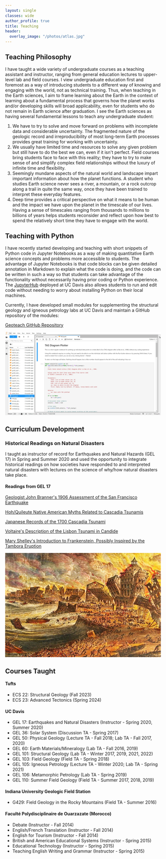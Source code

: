 ```yaml
---
layout: single
classes: wide
author_profile: true
title: Teaching
header:
  overlay_image: "/photos/atlas.jpg"
---
```


## Teaching Philosophy ##

I have taught a wide variety of undergraduate courses as a teaching assistant and instructor, ranging from general education lectures to upper-level lab and field courses. I view undergraduate education first and foremost as a way of introducing students to a different way of knowing and engaging with the world, not as technical training. Thus, when teaching in the Earth sciences, I aim to frame learning about the Earth in the context of learning about a fundamental process that governs how the planet works and/or developing skills will broad applicability, even for students who do not remain in Earth science after graduation. I see the Earth sciences as having several fundamental lessons to teach any undergraduate student:

1. We have to try to solve and move forward on problems with incomplete data and considerable uncertainty. The fragmented nature of the geologic record and irreproducibility of most long-term Earth processes provides great training for working with uncertainty.
2. We usually have limited time and resources to solve any given problem but still have to do the best we can, even if it isn't perfect. Field courses bring students face to face with this reality; they have to try to make sense of and simplify complex field relationships without the luxury of infinite time and flexibility.
3. Seemingly mundane aspects of the natural world and landscape impart important information about how the planet functions. A student who studies Earth science never sees a river, a mountain, or a rock outcrop along a trail in quite the same way, once they have been trained to interpret these everyday features.
4. Deep time provides a critical perspective on what it means to be human and the impact we have upon the planet in the timescale of our lives. Having a sense of timescales ranging from thousands to millions to billions of years helps students reconsider and reflect upon how best to spend the relatively short time they have to engage with the world.

## Teaching with Python ##

I have recently started developing and teaching with short snippets of Python code in Jupyter Notebooks as a way of making quantitative Earth science concepts and problems more accessible to students. The advantage of Jupyter Notebooks is that code blocks can be given detailed annotation in Markdown to explain what the code is doing, and the code can be written in such a way so that students can take advantage of the functionality without necessarily having prior coding or Python experience. The [JupyterHub](https://jupyter.libretexts.org/) deployed at UC Davis also allows students to run and edit code without needing to worry about installing Python on their local machines.

Currently, I have developed small modules for supplementing the structural geology and igneous petrology labs at UC Davis and maintain a GitHub repository of the modules:

[Geoteach GitHub Repository](https://github.com/dyvasey/geoteach)

![TAS Plotter in Jupyter Notebook Form](/photos/python.JPG)

## Curriculum Development ##

### Historical Readings on Natural Disasters ###

I taught as instructor of record for Earthquakes and Natural Hazards (GEL 17) in Spring and Summer 2020 and used the opportunity to integrate historical readings on how societies have responded to and interpreted natural disasters with lectures on the science of why/how natural disasters take place.

#### Readings from GEL 17 ####

[Geologist John Branner's 1906 Assessment of the San Francisco Earthquake](/pdfs/branner.pdf)

[Hoh/Quileute Native American Myths Related to Cascadia Tsunamis](/pdfs/flood.pdf)

[Japanese Records of the 1700 Cascadia Tsunami](/pdfs/orphan.pdf)

[Voltaire's Description of the Lisbon Tsunami in Candide](/pdfs/candide.pdf)

[Mary Shelley's Introduction to Frankenstein, Possibly Inspired by the Tambora Eruption](/pdfs/frankenstein.pdf)

![1755 Lisbon Earthquake](/photos/lisbon.jpg)

## Courses Taught ##

#### Tufts ####
* ECS 22: Structural Geology (Fall 2023)
* ECS 23: Advanced Tectonics (Spring 2024)

#### UC Davis ####

* GEL 17: Earthquakes and Natural Disasters (Instructor - Spring 2020, Summer 2020)
* GEL 36: Solar System (Discussion TA - Spring 2017)
* GEL 50: Physical Geology (Lecture TA - Fall 2018; Lab TA - Fall 2017, 2020)
* GEL 60: Earth Materials/Mineralogy (Lab TA - Fall 2016, 2019)
* GEL 101: Structural Geology (Lab TA - Winter 2017, 2019, 2021, 2022)
* GEL 103: Field Geology (Field TA - Spring 2018)
* GEL 105: Igneous Petrology (Lecture TA - Winter 2020; Lab TA - Spring 2021)
* GEL 106: Metamorphic Petrology (Lab TA - Spring 2019)
* GEL 110: Summer Field Geology (Field TA - Summer 2017, 2018, 2019)

#### Indiana University Geologic Field Station ####

* G429: Field Geology in the Rocky Mountains (Field TA - Summer 2016)

#### Faculté Polydisciplinaire de Ouarzazate (Morocco) ####

* Debate (Instructor - Fall 2014)
* English/French Translation (Instructor - Fall 2014)
* English for Tourism (Instructor - Fall 2014)
* British and American Educational Systems (Instructor - Spring 2015)
* Educational Technology (Instructor - Spring 2015)
* Teaching English Writing and Grammar (Instructor - Spring 2015)

